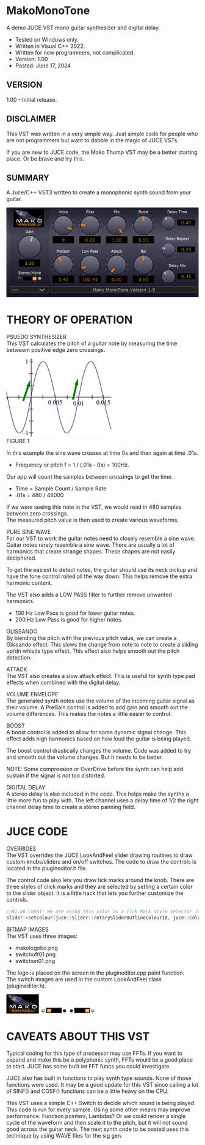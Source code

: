# MakoMonoTone
A demo JUCE VST mono guitar synthesizer and digital delay.
* Tested on Windows only.
* Written in Visual C++ 2022.
* Written for new programmers, not complicated.
* Version: 1.00
* Posted: June 17, 2024

VERSION
------------------------------------------------------------------
1.00 - Initial release.

DISCLAIMER
------------------------------------------------------------------  
This VST was written in a very simple way. Just simple code for
people who are not programmers but want to dabble in the magic of JUCE VSTs.

If you are new to JUCE code, the Mako Thump VST may be a better
starting place. Or be brave and try this.
       
SUMMARY
------------------------------------------------------------------
A Juce/C++ VST3 written to create a monophonic synth sound from your guitar.

![Demo Image](docs/assets/makomonotonedemo.png)

# THEORY OF OPERATION<br />
PSUEDO SYNTHESIZER  
This VST calculates the pitch of a guitar note by measuring the time betweem positive edge zero crossings.

![Sine Image](docs/assets/sinepitch.png)  
FIGURE 1  

In this example the sine wave crosses at time 0s and then again at time .01s. 
* Frequency or pitch f = 1 / (.01s - 0s) = 100Hz.

Our app will count the samples between crossings to get the time.
* Time = Sample Count / Sample Rate
* .01s = 480 / 48000

If we were seeing this note in the VST, we would read in 480 samples between zero crossings.   
The measured pitch value is then used to create various waveforms. 

PURE SINE WAVE  
For our VST to work the guitar notes need to closely resemble a sine wave. Guitar notes rarely resemble a sine wave. There are usually a lot
of harmonics that create strange shapes. These shapes are not easily deciphered.

To get the easiest to detect notes, the guitar should use its neck pickup and have the tone control rolled all the way down. This helps remove 
the extra harmonic content. 

The VST also adds a LOW PASS filter to further remove unwanted harmonics.
* 100 Hz Low Pass is good for lower guitar notes.
* 200 Hz Low Pass is good for higher notes. 

GLISSANDO  
By blending the pitch with the previous pitch value, we can create a Glissando effect. This slows the change from note to note
to create a sliding up/dn whistle type effect. This effect also helps smooth out the pitch detection.

ATTACK  
The VST also creates a slow attack effect. This is useful for synth type pad effects when combined with the digital delay.

VOLUME ENVELOPE  
The generated synth notes use the volume of the incoming guitar signal as their volume. A PreGain control is added to add gain and smooth out
the volume differences. This makes the notes a little easier to control. 

BOOST  
A boost control is added to allow for some dynamic signal change. This effect adds high harmonics based on how loud the guitar is being played. 

The boost control drastically changes the volume. Code was added to try and smooth out the volume changes. But it needs to be better.

NOTE: Some compression or OverDrive before the synth can help add sustain if the signal is not too distorted. 

DIGITAL DELAY  
A stereo delay is also included in the code. This helps make the synths a little more fun to play with. The left channel uses a delay time of 1/2 
the right channel delay time to create a stereo panning field.

# JUCE CODE  
OVERRIDES  
The VST overrides the JUCE LookAndFeel slider drawing routines to draw custom knobs/sliders and on/off switches. The code to draw the controls is located in
the plugineditor.h file.

The control code also lets you draw tick marks around the knob. There are three styles of click marks and they are selected by setting a certain color to 
the slider object. It is a little hack that lets you further customize the controls. 

```C++
//R1.00 Cheat: We are using this color as a Tick Mark style selector in our drawing function.
slider->setColour(juce::Slider::rotarySliderOutlineColourId, juce::Colour(TickStyle));
```

BITMAP IMAGES  
The VST uses three images:
* makologobo.png
* switchoff01.png
* switchon01.png

The logo is placed on the screen in the plugineditor.cpp paint function.  
The switch images are used in the custom LookAndFeel class (plugineditor.h).

![Logo Image](docs/assets/makologobo.png) ![Switch Off Image](docs/assets/switchoff01.png)  ![Switch On Image](docs/assets/switchon01.png)

# CAVEATS ABOUT THIS VST  
Typical coding for this type of processor may use FFTs. If you want to expand and make this be a polyphonic synth, FFTs would be
a good place to start. JUCE has some built int FFT funcs you could investigate.

JUCE also has built in functions to play synth type sounds. None of those functions were used. It may be a good update for this VST
since calling a lot of SINF() and COSF() functions can be a little heavy on the CPU. 

This VST uses a simple C++ Switch to decide which sound is being played. This code is run for every sample. Using some other means
may improve performance. Function pointers, Lambdas? Or we could render a single cycle of the waveform and then scale it to the pitch, but it
will not sound good across the guitar neck. The next synth code to be posted uses this technique by using WAVE files for the sig gen.

